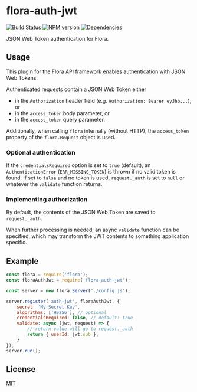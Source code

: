 # flora-auth-jwt

[![Build Status](https://travis-ci.org/godmodelabs/flora-auth-jwt.svg?branch=master)](https://travis-ci.org/godmodelabs/flora-auth-jwt)
[![NPM version](https://badge.fury.io/js/flora-auth-jwt.svg)](https://www.npmjs.com/package/flora-auth-jwt)
[![Dependencies](https://img.shields.io/david/godmodelabs/flora-auth-jwt.svg)](https://david-dm.org/godmodelabs/flora-auth-jwt)

JSON Web Token authentication for Flora.

## Usage

This plugin for the Flora API framework enables authentication with JSON Web Tokens.

Authenticated requests contain a JSON Web Token either

- in the `Authorization` header field (e.g. `Authorization: Bearer eyJhb...`), or
- in the `access_token` body parameter, or
- in the `access_token` query parameter.

Additionally, when calling `flora` internally (without HTTP), the `access_token` property of the `flora.Request` object is used.

### Optional authentication

If the `credentialsRequired` option is set to `true` (default), an `AuthenticationError` (`ERR_MISSING_TOKEN`) is thrown if no valid token is found. If set to `false` and no token is used, `request._auth` is set to `null` or whatever the `validate` function returns.

### Implementing authorization

By default, the contents of the JSON Web Token are saved to `request._auth`.

When further processing is needed, an async `validate` function can be specified, which may transform the JWT contents to something application specific.

## Example

```js
const flora = require('flora');
const floraAuthJwt = require('flora-auth-jwt');

const server = new flora.Server('./config.js');

server.register('auth-jwt', floraAuthJwt, {
    secret: 'My Secret Key',
    algorithms: ['HS256'], // optional
    credentialsRequired: false, // default: true
    validate: async (jwt, request) => {
        // return value will go to request._auth
        return { userId: jwt.sub };
    }
});
server.run();
```

## License

[MIT](LICENSE)
